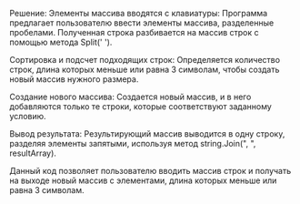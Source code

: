 Решение:
Элементы массива вводятся с клавиатуры: Программа предлагает пользователю ввести элементы массива, разделенные пробелами. Полученная строка разбивается на массив строк с помощью метода Split(' ').

Сортировка и подсчет подходящих строк: Определяется количество строк, длина которых меньше или равна 3 символам, чтобы создать новый массив нужного размера.

Создание нового массива: Создается новый массив, и в него добавляются только те строки, которые соответствуют заданному условию.

Вывод результата: Результирующий массив выводится в одну строку, разделяя элементы запятыми, используя метод string.Join(", ", resultArray).

Данный код позволяет пользователю вводить массив строк и получать на выходе новый массив с элементами, длина которых меньше или равна 3 символам.